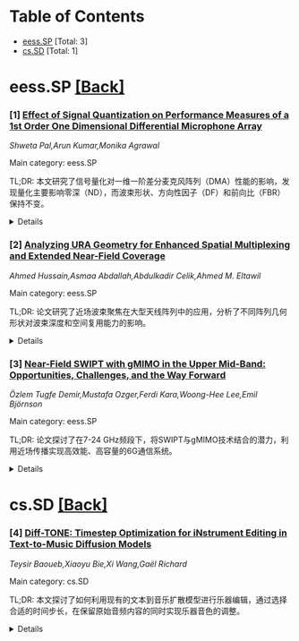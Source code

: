 <div id=toc></div>

# Table of Contents

- [eess.SP](#eess.SP) [Total: 3]
- [cs.SD](#cs.SD) [Total: 1]


<div id='eess.SP'></div>

# eess.SP [[Back]](#toc)

### [1] [Effect of Signal Quantization on Performance Measures of a 1st Order One Dimensional Differential Microphone Array](https://arxiv.org/abs/2506.15463)
*Shweta Pal,Arun Kumar,Monika Agrawal*

Main category: eess.SP

TL;DR: 本文研究了信号量化对一维一阶差分麦克风阵列（DMA）性能的影响，发现量化主要影响零深（ND），而波束形状、方向性因子（DF）和前向比（FBR）保持不变。


<details>
  <summary>Details</summary>
Motivation: 量化是数据采集中的关键环节，但其对一维一阶差分麦克风阵列性能的影响尚未被研究。

Method: 通过分析量化波束成形输出的表达式，研究了量化对波束图、DF、FBR和ND的影响。

Result: 量化不影响波束形状、DF和FBR，但ND随量化位深增加而改善，且与频率无关。零深在靠近声源方向时性能下降。

Conclusion: 量化主要影响ND，对DMA的其他性能指标影响较小，研究结果为实际系统设计提供了参考。

Abstract: In practical systems, recorded analog signals must be digitized for
processing, introducing quantization as a critical aspect of data acquisition.
While prior studies have examined quantization effects in various signal
processing contexts, its impact on differential microphone arrays (DMAs),
particularly in one-dimensional (1D) first-order configurations, remains
unexplored. This paper investigates the influence of signal quantization on
performance of first-order 1D DMAs across various beampatterns. An analytical
expression for quantized beamformed output for a first-order 1D DMA has been
formulated. The effect of signal quantization has been studied on array
performance measures such as the Beampattern, Directivity Factor (DF),
Front-to-Back Ratio (FBR), and null depth (ND). Simulation results reveal that
beampattern shape remains structurally invariant across quantization bit
depths, with quantization primarily affecting ND. DF and FBR remain constant
with the varying number of quantization bits. Additionally, ND is shown to be
frequency-independent; however, it increases with increasing quantization bit
depths, enhancing interference suppression. The study also examines the effect
of steering nulls across the azimuthal range, showing that ND degrades as the
null moves closer to the source look direction, indicating reduced interference
suppression.

</details>


### [2] [Analyzing URA Geometry for Enhanced Spatial Multiplexing and Extended Near-Field Coverage](https://arxiv.org/abs/2506.15470)
*Ahmed Hussain,Asmaa Abdallah,Abdulkadir Celik,Ahmed M. Eltawil*

Main category: eess.SP

TL;DR: 论文研究了近场波束聚焦在大型天线阵列中的应用，分析了不同阵列几何形状对波束深度和空间复用能力的影响。


<details>
  <summary>Details</summary>
Motivation: 随着高频段大型天线阵列的部署，未来无线通信系统可能工作在辐射近场区域，需要研究近场波束聚焦的潜力及其限制。

Method: 推导了广义均匀矩形阵列（URA）的波束深度，定义了有效波束聚焦瑞利距离（EBRD），并通过仿真验证了不同几何形状URA的性能。

Result: 方形URA波束深度最窄，但EBRD受限；宽或高URA的EBRD更大，空间复用能力更强，多用户和速率是方形URA的3.5倍。

Conclusion: 宽或高URA在近场波束聚焦中表现更优，因其扩展的EBRD和增强的空间复用能力。

Abstract: With the deployment of large antenna arrays at high frequency bands, future
wireless communication systems are likely to operate in the radiative
near-field. Unlike far-field beam steering, near-field beams can be focused
within a spatial region of finite depth, enabling spatial multiplexing in both
the angular and range dimensions. This paper derives the beamdepth for a
generalized uniform rectangular array (URA) and investigates how array geometry
influences the near-field beamdepth and the limits where near-field
beamfocusing is achievable. To characterize the near-field boundary in terms of
beamfocusing and spatial multiplexing gains, we define the effective
beamfocusing Rayleigh distance (EBRD) for a generalized URA. Our analysis
reveals that while a square URA achieves the narrowest beamdepth, the EBRD is
maximized for a wide or tall URA. However, despite its narrow beamdepth, a
square URA may experience a reduction in multiuser sum rate due to its severely
constrained EBRD. Simulation results confirm that a wide or tall URA achieves a
sum rate of 3.5 X more than that of a square URA, benefiting from the extended
EBRD and improved spatial multiplexing capabilities.

</details>


### [3] [Near-Field SWIPT with gMIMO in the Upper Mid-Band: Opportunities, Challenges, and the Way Forward](https://arxiv.org/abs/2506.15670)
*Özlem Tugfe Demir,Mustafa Ozger,Ferdi Kara,Woong-Hee Lee,Emil Björnson*

Main category: eess.SP

TL;DR: 论文探讨了在7-24 GHz频段下，将SWIPT与gMIMO技术结合的潜力，利用近场传播实现高效能、高容量的6G通信系统。


<details>
  <summary>Details</summary>
Motivation: 满足6G无线网络对高效能和高速通信的需求，推动能量自主的物联网应用。

Method: 利用球形波传播和近场SWIPT，结合波束聚焦和大规模空间复用，提出信道估计、预编码策略和动态阵列配置等技术。

Result: 通过分析和案例研究，验证了在密集动态环境中优化能量收集和数据吞吐的可行性。

Conclusion: 该研究为6G无线技术和能量自主应用（如智能工厂网络）提供了重要支持。

Abstract: This paper explores the integration of simultaneous wireless information and
power transfer (SWIPT) with gigantic multiple-input multiple-output (gMIMO)
technology operating in the upper mid-band frequency range (7-24 GHz). The
near-field propagation achieved by gMIMO introduces unique opportunities for
energy-efficient, high-capacity communication systems that cater to the demands
of 6G wireless networks. Exploiting spherical wave propagation, near-field
SWIPT with gMIMO enables precise energy and data delivery, enhancing spectral
efficiency through beamfocusing and massive spatial multiplexing. This paper
discusses theoretical principles, design challenges, and enabling solutions,
including advanced channel estimation techniques, precoding strategies, and
dynamic array configurations such as sparse and modular arrays. Through
analytical insights and a case study, this paper demonstrates the feasibility
of achieving optimized energy harvesting and data throughput in dense and
dynamic environments. These findings contribute to advancing energy-autonomous
Internet-of-Everything (IoE) deployments, smart factory networks, and other
energy-autonomous applications aligned with the goals of next-generation
wireless technologies.

</details>


<div id='cs.SD'></div>

# cs.SD [[Back]](#toc)

### [4] [Diff-TONE: Timestep Optimization for iNstrument Editing in Text-to-Music Diffusion Models](https://arxiv.org/abs/2506.15530)
*Teysir Baoueb,Xiaoyu Bie,Xi Wang,Gaël Richard*

Main category: cs.SD

TL;DR: 本文探讨了如何利用现有的文本到音乐扩散模型进行乐器编辑，通过选择合适的时间步长，在保留原始音频内容的同时实现乐器音色的调整。


<details>
  <summary>Details</summary>
Motivation: 文本到音乐生成模型在创作中具有潜力，但生成过程的控制仍具挑战性，尤其是如何在不改变整体内容的情况下编辑乐器音色。

Method: 利用预训练的文本到音乐扩散模型，通过乐器分类器选择中间时间步长，实现乐器编辑而无需额外训练。

Result: 方法在保留原始音频内容的同时成功调整了乐器音色，且不影响生成速度。

Conclusion: 该方法为乐器编辑提供了一种高效且无需额外训练的解决方案，扩展了文本到音乐模型的应用场景。

Abstract: Breakthroughs in text-to-music generation models are transforming the
creative landscape, equipping musicians with innovative tools for composition
and experimentation like never before. However, controlling the generation
process to achieve a specific desired outcome remains a significant challenge.
Even a minor change in the text prompt, combined with the same random seed, can
drastically alter the generated piece. In this paper, we explore the
application of existing text-to-music diffusion models for instrument editing.
Specifically, for an existing audio track, we aim to leverage a pretrained
text-to-music diffusion model to edit the instrument while preserving the
underlying content. Based on the insight that the model first focuses on the
overall structure or content of the audio, then adds instrument information,
and finally refines the quality, we show that selecting a well-chosen
intermediate timestep, identified through an instrument classifier, yields a
balance between preserving the original piece's content and achieving the
desired timbre. Our method does not require additional training of the
text-to-music diffusion model, nor does it compromise the generation process's
speed.

</details>
